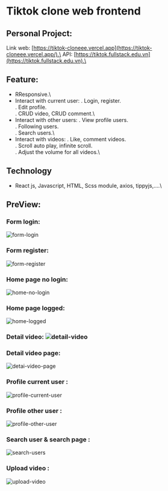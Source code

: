 # Tiktok clone web frontend

## Personal Project:

Link web: [https://tiktok-cloneee.vercel.app](https://tiktok-cloneee.vercel.app/).\
API: [https://tiktok.fullstack.edu.vn](https://tiktok.fullstack.edu.vn).\

## Feature:

-   RResponsive.\
-   Interact with current user:
    . Login, register.\
    . Edit profile.\
    . CRUD video, CRUD comment.\
-   Interact with other users:
    . View profile users.\
    . Following users.\
    . Search users.\
-   Interact with videos:
    . Like, comment videos.\
    . Scroll auto play, infinite scroll.\
    . Adjust the volume for all videos.\

## Technology

-   React js, Javascript, HTML, Scss module, axios, tippyjs,....\

## PreView:

### Form login:

![form-login](https://user-images.githubusercontent.com/99116877/228094955-06bc00f2-d86a-4542-ae0a-061e5a9dcbb6.png)

### Form register:

![form-register](https://user-images.githubusercontent.com/99116877/228095004-514813b2-7d07-4abf-ade0-11d58353a8da.png)

### Home page no login:

![home-no-login](https://user-images.githubusercontent.com/99116877/228095066-6b11380c-7ca6-46d0-a2e7-144fd965699d.png)

### Home page logged:

![home-logged](https://user-images.githubusercontent.com/99116877/228095114-9b65c922-1b07-4538-96ae-48b38b164c86.png)

### Detail video: ![detail-video](https://user-images.githubusercontent.com/99116877/228094657-6cccbefc-a1ff-4798-899d-a5a996848156.png)

### Detail video page:

![detai-video-page](https://user-images.githubusercontent.com/99116877/228095173-29356b5c-c73c-4dc5-8b61-e720f6398099.png)

### Profile current user :

![profile-current-user](https://user-images.githubusercontent.com/99116877/228095252-00424e3d-8440-443b-985b-0b44e5d0d4bf.png)

### Profile other user :

![profile-other-user](https://user-images.githubusercontent.com/99116877/228095295-6744b114-7b21-4ff0-a2a7-02a6f3390bbb.png)

### Search user & search page :

![search-users](https://user-images.githubusercontent.com/99116877/228095349-698d183e-a902-4658-92dc-552184210314.png)

### Upload video :

![upload-video](https://user-images.githubusercontent.com/99116877/228095380-996792ec-5e49-41fe-8e92-b5fd0c80ff9c.png)
